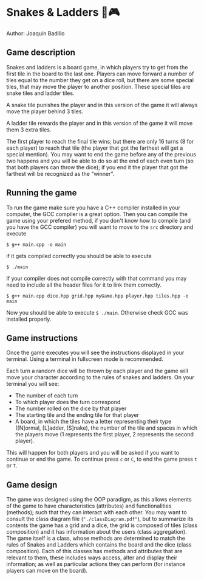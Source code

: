 # Snakes & Ladders 🐍🎮
Author: Joaquín Badillo

## Game description
Snakes and ladders is a board game, in which players try to get from the first tile in the board to the last one. Players can move forward a number of tiles equal to the number they get on a dice roll, but there are some special tiles, that may move the player to another position. These special tiles are snake tiles and ladder tiles.

A snake tile punishes the player and in this version of the game it will always move the player behind 3 tiles.

A ladder tile rewards the player and in this version of the game it will move them 3 extra tiles.

The first player to reach the final tile wins; but there are only 16 turns (8 for each player) to reach that tile (the player that got the farthest will get a special mention). You may want to end the game before any of the previous two happens and you will be able to do so at the end of each even turn (so that both players can throw the dice); if you end it the player that got the farthest will be recognized as the "winner".

## Running the game
To run the game make sure you have a C++ compiler installed in your computer, the GCC compiler is a great option. Then you can compile the game using your prefered method, if you don't know how to compile (and you have the GCC compiler) you will want to move to the `src` directory and execute
```
$ g++ main.cpp -o main 
```
if it gets compiled correctly you should be able to execute
```
$ ./main
```

If your compiler does not compile correctly with that command you may need to include all the header files for it to link them correctly.
```
$ g++ main.cpp dice.hpp grid.hpp myGame.hpp player.hpp tiles.hpp -o main
```
Now you should be able to execute `$ ./main`. Otherwise check GCC was installed properly.

## Game instructions
Once the game executes you will see the instructions displayed in your terminal. Using a terminal in fullscreen mode is recommended.

Each turn a random dice will be thrown by each player and the game will move your character according to the rules of snakes and ladders. On your terminal you will see:
* The number of each turn
* To which player does the turn correspond
* The number rolled on the dice by that player
* The starting tile and the ending tile for that player
* A board, in which the tiles have a letter representing their type ([N]ormal, [L]adder, [S]nake), the number of the tile and spaces in which the players move (1 represents the first player, 2 represents the second player).

This will happen for both players and you will be asked if you want to continue or end the game. To continue press `c` or `C`, to end the game press `t` or `T`.

## Game design
The game was designed using the OOP paradigm, as this allows elements of the game to have characteristics (attributes) and functionalities (methods); such that they can interact with each other. You may want to consult the class diagram file (`"./classDiagram.pdf"`), but to summarize its contents the game has a grid and a dice, the grid is composed of tiles (class composition) and it has information about the users (class aggregation). The game itself is a class, whose methods are determined to match the rules of Snakes and Ladders which contains the board and the dice (class composition). Each of this classes has methods and attributes that are relevant to them, these includes ways access, alter and display their information; as well as particular actions they can perform (for instance players can move on the board).

